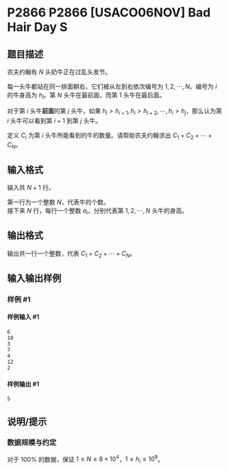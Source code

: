 # P2866 P2866 [USACO06NOV] Bad Hair Day S

## 题目描述


农夫约翰有 $N$ 头奶牛正在过乱头发节。

每一头牛都站在同一排面朝右，它们被从左到右依次编号为 $1, 2, \cdots, N$。编号为 $i$ 的牛身高为 $h_i$。第 $N$ 头牛在最前面，而第 $1$ 头牛在最后面。

对于第 $i$ 头牛**前面**的第 $j$ 头牛，如果 $h_i>h_{i+1}, h_i>h_{i+2}, \cdots, h_i>h_j$，那么认为第 $i$ 头牛可以看到第 $i+1$ 到第 $j$ 头牛。

定义 $C_i$ 为第 $i$ 头牛所能看到的牛的数量。请帮助农夫约翰求出 $C _ 1 + C _ 2 + \cdots + C _ N$。


## 输入格式

输入共 $N + 1$ 行。

第一行为一个整数 $N$，代表牛的个数。  
接下来 $N$ 行，每行一个整数 $a _ i$，分别代表第 $1, 2, \cdots, N$ 头牛的身高。

## 输出格式

输出共一行一个整数，代表 $C _ 1 + C _ 2 + \cdots + C _ N$。

## 输入输出样例

### 样例 #1

#### 样例输入 #1

```
6
10
3
7
4
12
2
```

#### 样例输出 #1

```
5
```

## 说明/提示

### 数据规模与约定

对于 $100\%$ 的数据，保证 $1 \leq N \leq 8 \times 10 ^ 4$，$1 \leq h _ i \leq 10 ^ 9$。
